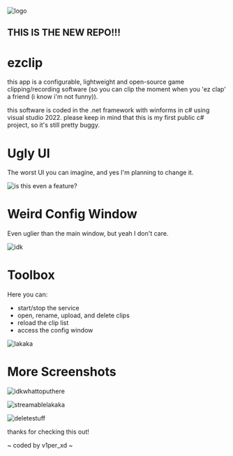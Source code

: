 ![logo](https://i.imgur.com/HM26sJU.png)

## THIS IS THE NEW REPO!!!

# ezclip
this app is a configurable, lightweight and open-source game clipping/recording software (so you can clip the moment when you 'ez clap' a friend (i know i'm not funny)).

this software is coded in the .net framework with winforms in c# using visual studio 2022.
please keep in mind that this is my first public c# project, so it's still pretty buggy.

# Ugly UI
The worst UI you can imagine, and yes I'm planning to change it.

![is this even a feature?](https://i.imgur.com/6xknl15.png)

# Weird Config Window
Even uglier than the main window, but yeah I don't care.

![idk](https://i.imgur.com/bBqkaPe.png)

# Toolbox
Here you can:
- start/stop the service
- open, rename, upload, and delete clips
- reload the clip list
- access the config window

![lakaka](https://i.imgur.com/3sEDnaA.png)

# More Screenshots
![idkwhattoputhere](https://i.imgur.com/cPGs2CT.png)

![streamablelakaka](https://i.imgur.com/R07KTx9.png)

![deletestuff](https://i.imgur.com/fEWAW0M.png)

thanks for checking this out!

~ coded by v1per_xd ~
